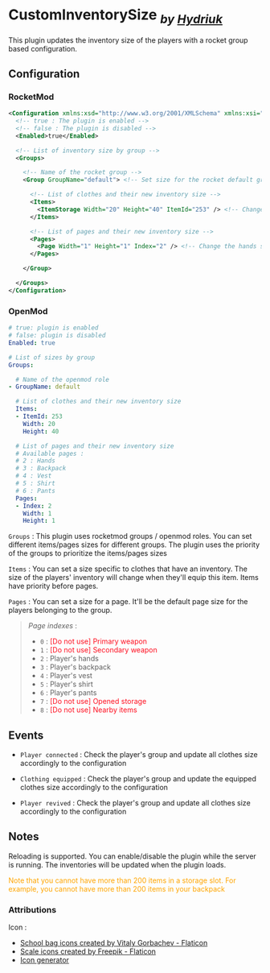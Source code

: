 # **CustomInventorySize** <sub>*by [Hydriuk](https://github.com/Hydriuk)*</sub>

This plugin updates the inventory size of the players with a rocket group based configuration.

## Configuration
### RocketMod
```xml
<Configuration xmlns:xsd="http://www.w3.org/2001/XMLSchema" xmlns:xsi="http://www.w3.org/2001/XMLSchema-instance">
  <!-- true : The plugin is enabled -->
  <!-- false : The plugin is disabled -->
  <Enabled>true</Enabled>

  <!-- List of inventory size by group -->
  <Groups>

    <!-- Name of the rocket group -->
    <Group GroupName="default"> <!-- Set size for the rocket default group -->

      <!-- List of clothes and their new inventory size -->
      <Items>
        <ItemStorage Width="20" Height="40" ItemId="253" /> <!-- Change the alicepack size to be 20x40 for the default group -->
      </Items>

      <!-- List of pages and their new inventory size -->
      <Pages>
        <Page Width="1" Height="1" Index="2" /> <!-- Change the hands size to be 1x1 for the default group-->
      </Pages>

    </Group>

  </Groups>
</Configuration>
```

### OpenMod
```yaml
# true: plugin is enabled
# false: plugin is disabled
Enabled: true

# List of sizes by group
Groups:

  # Name of the openmod role
- GroupName: default

  # List of clothes and their new inventory size
  Items:
  - ItemId: 253
    Width: 20
    Height: 40

  # List of pages and their new inventory size
  # Available pages :
  # 2 : Hands
  # 3 : Backpack
  # 4 : Vest
  # 5 : Shirt
  # 6 : Pants
  Pages:
  - Index: 2
    Width: 1
    Height: 1
```

`Groups` : This plugin uses rocketmod groups / openmod roles. You can set different items/pages sizes for different groups. The plugin uses the priority of the groups to prioritize the items/pages sizes

`Items` : You can set a size specific to clothes that have an inventory. The size of the players' inventory will change when they'll equip this item. Items have priority before pages.

`Pages` : You can set a size for a page. It'll be the default page size for the players belonging to the group.

> *Page indexes* : 
> - `0` : <font color="ff1021">[Do not use] Primary weapon</font>
> - `1` : <font color="ff1021">[Do not use] Secondary weapon</font>
> - `2` : Player's hands
> - `3` : Player's backpack
> - `4` : Player's vest
> - `5` : Player's shirt
> - `6` : Player's pants
> - `7` : <font color="ff1021">[Do not use] Opened storage</font>
> - `8` : <font color="ff1021">[Do not use] Nearby items</font>

## Events

- `Player connected` : Check the player's group and update all clothes size accordingly to the configuration

- `Clothing equipped` : Check the player's group and update the equipped clothes size accordingly to the configuration

- `Player revived` : Check the player's group and update all clothes size accordingly to the configuration

## Notes

Reloading is supported. You can enable/disable the plugin while the server is running. The inventories will be updated when the plugin loads.

<font color="orange">Note that you cannot have more than 200 items in a storage slot. For example, you cannot have more than 200 items in your backpack</font>

### Attributions

Icon :
- [School bag icons created by Vitaly Gorbachev - Flaticon](https://www.flaticon.com/free-icons/school-bag)
- [Scale icons created by Freepik - Flaticon](https://www.flaticon.com/free-icons/scale)
- [Icon generator](https://romannurik.github.io/AndroidAssetStudio/icons-launcher.html)
